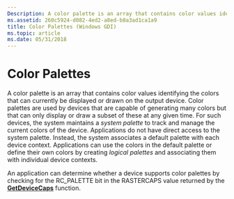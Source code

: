 ```yaml
---
Description: A color palette is an array that contains color values identifying the colors that can currently be displayed or drawn on the output device.
ms.assetid: 260c5924-d082-4ed2-a8ed-b8a3ad1ca1a9
title: Color Palettes (Windows GDI)
ms.topic: article
ms.date: 05/31/2018
---
```


# Color Palettes

A color palette is an array that contains color values identifying the colors that can currently be displayed or drawn on the output device. Color palettes are used by devices that are capable of generating many colors but that can only display or draw a subset of these at any given time. For such devices, the system maintains a *system palette* to track and manage the current colors of the device. Applications do not have direct access to the system palette. Instead, the system associates a default palette with each device context. Applications can use the colors in the default palette or define their own colors by creating *logical palettes* and associating them with individual device contexts.

An application can determine whether a device supports color palettes by checking for the RC\_PALETTE bit in the RASTERCAPS value returned by the [**GetDeviceCaps**](/windows/desktop/api/Wingdi/nf-wingdi-getdevicecaps) function.

 

 



